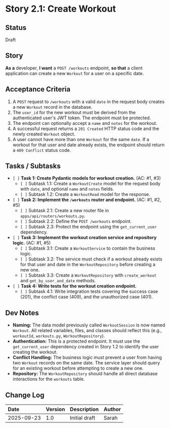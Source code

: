 # Story 2.1: Create Workout

## Status

Draft

## Story

**As a** developer,
**I want** a `POST /workouts` endpoint,
**so that** a client application can create a new `Workout` for a user on a specific date.

## Acceptance Criteria

1.  A `POST` request to `/workouts` with a valid `date` in the request body creates a new `Workout` record in the database.
2.  The `user_id` for the new workout must be derived from the authenticated user's JWT token. The endpoint must be protected.
3.  The endpoint can optionally accept a `name` and `notes` for the workout.
4.  A successful request returns a `201 Created` HTTP status code and the newly created `Workout` object.
5.  A user cannot have more than one `Workout` for the same `date`. If a workout for that user and date already exists, the endpoint should return a `409 Conflict` status code.

## Tasks / Subtasks

*   `[ ]` **Task 1: Create Pydantic models for workout creation.** (AC: #1, #3)
    *   `[ ]` Subtask 1.1: Create a `WorkoutCreate` model for the request body with `date`, and optional `name` and `notes` fields.
    *   `[ ]` Subtask 1.2: Create a `WorkoutRead` model for the response.
*   `[ ]` **Task 2: Implement the `/workouts` router and endpoint.** (AC: #1, #2, #5)
    *   `[ ]` Subtask 2.1: Create a new router file in `apps/api/routers/workouts.py`.
    *   `[ ]` Subtask 2.2: Define the `POST /workouts` endpoint.
    *   `[ ]` Subtask 2.3: Protect the endpoint using the `get_current_user` dependency.
*   `[ ]` **Task 3: Implement the workout creation service and repository logic.** (AC: #1, #5)
    *   `[ ]` Subtask 3.1: Create a `WorkoutService` to contain the business logic.
    *   `[ ]` Subtask 3.2: The service must check if a workout already exists for that user and date in the `WorkoutRepository` before creating a new one.
    *   `[ ]` Subtask 3.3: Create a `WorkoutRepository` with `create_workout` and `get_by_user_and_date` methods.
*   `[ ]` **Task 4: Write tests for the workout creation endpoint.**
    *   `[ ]` Subtask 4.1: Write integration tests covering the success case (201), the conflict case (409), and the unauthorized case (401).

## Dev Notes

*   **Naming:** The data model previously called `WorkoutSession` is now named `Workout`. All related variables, files, and classes should reflect this (e.g., `workoutId`, `workouts.py`, `WorkoutRepository`).
*   **Authentication:** This is a protected endpoint. It must use the `get_current_user` dependency created in Story 1.2 to identify the user creating the workout.
*   **Conflict Handling:** The business logic must prevent a user from having two `Workout` records on the same date. The service layer should query for an existing workout before attempting to create a new one.
*   **Repository:** The `WorkoutRepository` should handle all direct database interactions for the `workouts` table.

## Change Log

| Date | Version | Description | Author |
| :--- | :--- | :--- | :--- |
| 2025-09-23 | 1.0 | Initial draft | Sarah |
